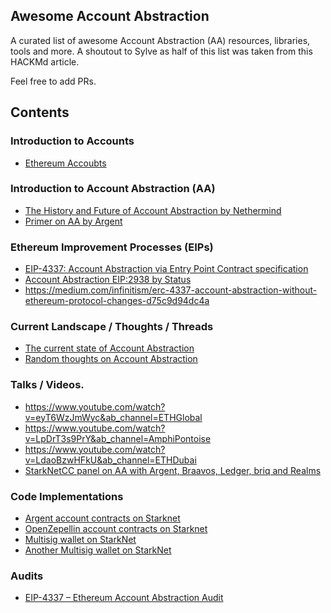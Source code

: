 ## Awesome Account Abstraction
A curated list of awesome Account Abstraction (AA) resources, libraries, tools and more.
A shoutout to Sylve as half of this list was taken from this HACKMd article.

Feel free to add PRs. 

## Contents

### Introduction to Accounts
- [Ethereum Accoubts](https://ethereum.org/en/developers/docs/accounts/)

### Introduction to Account Abstraction (AA)
- [The History and Future of Account Abstraction by Nethermind](https://medium.com/nethermind-eth/the-history-and-future-of-account-abstraction-10cb097ebdc8)
- [Primer on AA by Argent](https://www.argent.xyz/blog/wtf-is-account-abstraction/)

### Ethereum Improvement Processes (EIPs)
- [EIP-4337: Account Abstraction via Entry Point Contract specification](https://eips.ethereum.org/EIPS/eip-4337)
- [Account Abstraction EIP:2938 by Status](https://our.status.im/account-abstraction-eip-2938/)
- https://medium.com/infinitism/erc-4337-account-abstraction-without-ethereum-protocol-changes-d75c9d94dc4a 

### Current Landscape / Thoughts / Threads
- [The current state of Account Abstraction](https://mirror.xyz/plusminushalf.eth/MIThq8Ford5O3b0hDA4LR_tsRteDfazRfpVQXOR3Euk)
- [Random thoughts on Account Abstraction](https://hackmd.io/@s0lness/BJUb16Yo9)

### Talks / Videos.
- https://www.youtube.com/watch?v=eyT6WzJmWyc&ab_channel=ETHGlobal
- https://www.youtube.com/watch?v=LpDrT3s9PrY&ab_channel=AmphiPontoise 
- https://www.youtube.com/watch?v=LdaoBzwHFkU&ab_channel=ETHDubai 
- [StarkNetCC panel on AA with Argent, Braavos, Ledger, briq and Realms](https://www.youtube.com/watch?v=sbbVCAB--i4&t=20741s)

### Code Implementations
- [Argent account contracts on Starknet](https://github.com/argentlabs/argent-contracts-starknet)
- [OpenZepellin account contracts on Starknet](https://github.com/OpenZeppelin/cairo-contracts/blob/main/docs/Account.md)
- [Multisig wallet on StarkNet](https://github.com/eqlabs/starknet-multisig/)
- [Another Multisig wallet on StarkNet](https://github.com/sambarnes/cairo-multisig)

### Audits
- [EIP-4337 – Ethereum Account Abstraction Audit](https://blog.openzeppelin.com/eth-foundation-account-abstraction-audit/)
